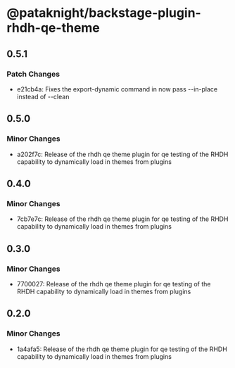 # @pataknight/backstage-plugin-rhdh-qe-theme

## 0.5.1

### Patch Changes

- e21cb4a: Fixes the export-dynamic command in now pass --in-place instead of --clean

## 0.5.0

### Minor Changes

- a202f7c: Release of the rhdh qe theme plugin for qe testing of the RHDH capability to dynamically load in themes from plugins

## 0.4.0

### Minor Changes

- 7cb7e7c: Release of the rhdh qe theme plugin for qe testing of the RHDH capability to dynamically load in themes from plugins

## 0.3.0

### Minor Changes

- 7700027: Release of the rhdh qe theme plugin for qe testing of the RHDH capability to dynamically load in themes from plugins

## 0.2.0

### Minor Changes

- 1a4afa5: Release of the rhdh qe theme plugin for qe testing of the RHDH capability to dynamically load in themes from plugins
